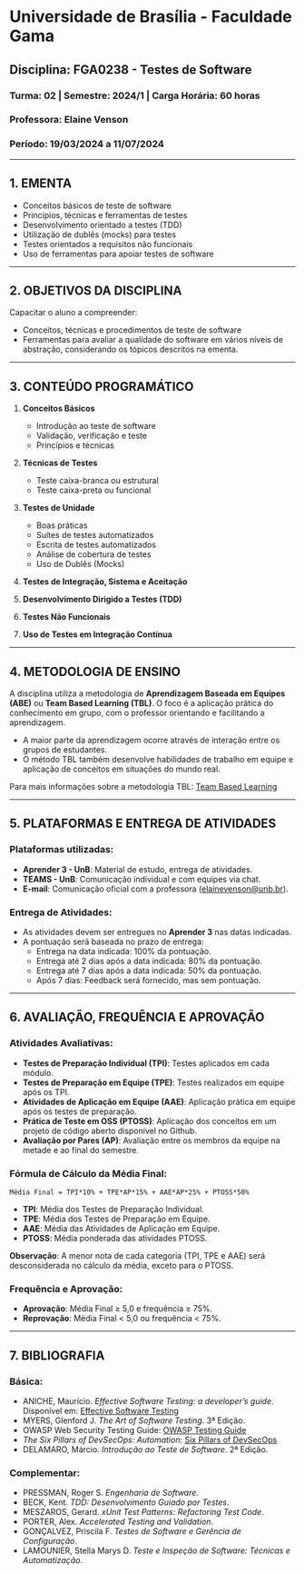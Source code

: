 # Universidade de Brasília - Faculdade Gama
## Disciplina: FGA0238 - Testes de Software
### Turma: 02 | Semestre: 2024/1 | Carga Horária: 60 horas
### Professora: Elaine Venson
### Período: 19/03/2024 a 11/07/2024

---

## 1. EMENTA

- Conceitos básicos de teste de software
- Princípios, técnicas e ferramentas de testes
- Desenvolvimento orientado a testes (TDD)
- Utilização de dublês (mocks) para testes
- Testes orientados a requisitos não funcionais
- Uso de ferramentas para apoiar testes de software

---

## 2. OBJETIVOS DA DISCIPLINA

Capacitar o aluno a compreender:
- Conceitos, técnicas e procedimentos de teste de software
- Ferramentas para avaliar a qualidade do software em vários níveis de abstração, considerando os tópicos descritos na ementa.

---

## 3. CONTEÚDO PROGRAMÁTICO

1. **Conceitos Básicos**
   - Introdução ao teste de software
   - Validação, verificação e teste
   - Princípios e técnicas

2. **Técnicas de Testes**
   - Teste caixa-branca ou estrutural
   - Teste caixa-preta ou funcional

3. **Testes de Unidade**
   - Boas práticas
   - Suítes de testes automatizados
   - Escrita de testes automatizados
   - Análise de cobertura de testes
   - Uso de Dublês (Mocks)

4. **Testes de Integração, Sistema e Aceitação**

5. **Desenvolvimento Dirigido a Testes (TDD)**

6. **Testes Não Funcionais**

7. **Uso de Testes em Integração Contínua**

---

## 4. METODOLOGIA DE ENSINO

A disciplina utiliza a metodologia de **Aprendizagem Baseada em Equipes (ABE)** ou **Team Based Learning (TBL)**. O foco é a aplicação prática do conhecimento em grupo, com o professor orientando e facilitando a aprendizagem.

- A maior parte da aprendizagem ocorre através de interação entre os grupos de estudantes.
- O método TBL também desenvolve habilidades de trabalho em equipe e aplicação de conceitos em situações do mundo real.

Para mais informações sobre a metodologia TBL: [Team Based Learning](http://www.teambasedlearning.org/)

---

## 5. PLATAFORMAS E ENTREGA DE ATIVIDADES

### Plataformas utilizadas:

- **Aprender 3 - UnB**: Material de estudo, entrega de atividades.
- **TEAMS - UnB**: Comunicação individual e com equipes via chat.
- **E-mail**: Comunicação oficial com a professora (elainevenson@unb.br).

### Entrega de Atividades:

- As atividades devem ser entregues no **Aprender 3** nas datas indicadas.
- A pontuação será baseada no prazo de entrega:
  - Entrega na data indicada: 100% da pontuação.
  - Entrega até 2 dias após a data indicada: 80% da pontuação.
  - Entrega até 7 dias após a data indicada: 50% da pontuação.
  - Após 7 dias: Feedback será fornecido, mas sem pontuação.

---

## 6. AVALIAÇÃO, FREQUÊNCIA E APROVAÇÃO

### Atividades Avaliativas:

- **Testes de Preparação Individual (TPI)**: Testes aplicados em cada módulo.
- **Testes de Preparação em Equipe (TPE)**: Testes realizados em equipe após os TPI.
- **Atividades de Aplicação em Equipe (AAE)**: Aplicação prática em equipe após os testes de preparação.
- **Prática de Teste em OSS (PTOSS)**: Aplicação dos conceitos em um projeto de código aberto disponível no Github.
- **Avaliação por Pares (AP)**: Avaliação entre os membros da equipe na metade e ao final do semestre.

### Fórmula de Cálculo da Média Final:

```
Média Final = TPI*10% + TPE*AP*15% + AAE*AP*25% + PTOSS*50%
```

- **TPI**: Média dos Testes de Preparação Individual.
- **TPE**: Média dos Testes de Preparação em Equipe.
- **AAE**: Média das Atividades de Aplicação em Equipe.
- **PTOSS**: Média ponderada das atividades PTOSS.
  
**Observação**: A menor nota de cada categoria (TPI, TPE e AAE) será desconsiderada no cálculo da média, exceto para o PTOSS.

### Frequência e Aprovação:

- **Aprovação**: Média Final ≥ 5,0 e frequência ≥ 75%.
- **Reprovação**: Média Final < 5,0 ou frequência < 75%.

---

## 7. BIBLIOGRAFIA

### Básica:
- ANICHE, Maurício. *Effective Software Testing: a developer’s guide*. Disponível em: [Effective Software Testing](https://livebook.manning.com/book/effective-software-testing/chapter-1)
- MYERS, Glenford J. *The Art of Software Testing*. 3ª Edição.
- OWASP Web Security Testing Guide: [OWASP Testing Guide](https://owasp.org/www-project-web-security-testing-guide/v42/2-Introduction/)
- *The Six Pillars of DevSecOps: Automation*: [Six Pillars of DevSecOps](https://cloudsecurityalliance.org/artifacts/devsecops-automation)
- DELAMARO, Márcio. *Introdução ao Teste de Software*. 2ª Edição.

### Complementar:
- PRESSMAN, Roger S. *Engenharia de Software*.
- BECK, Kent. *TDD: Desenvolvimento Guiado por Testes*.
- MESZAROS, Gerard. *xUnit Test Patterns: Refactoring Test Code*.
- PORTER, Alex. *Accelerated Testing and Validation*.
- GONÇALVEZ, Priscila F. *Testes de Software e Gerência de Configuração*.
- LAMOUNIER, Stella Marys D. *Teste e Inspeção de Software: Técnicas e Automatização*.